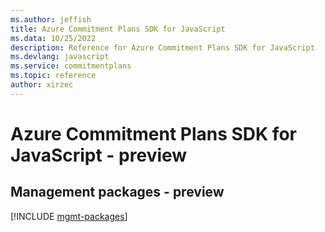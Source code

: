 ```yaml
---
ms.author: jeffish
title: Azure Commitment Plans SDK for JavaScript
ms.data: 10/25/2022
description: Reference for Azure Commitment Plans SDK for JavaScript
ms.devlang: javascript
ms.service: commitmentplans
ms.topic: reference
author: xirzec
---
```

# Azure Commitment Plans SDK for JavaScript - preview

## Management packages - preview
[!INCLUDE [mgmt-packages](commitment-plans-mgmt-index.md)]